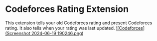 # Codeforces Rating Extension

This extension tells your old Codeforces rating and present Codeforces rating. It also tells when your rating was last updated.
[
![Codeforces](Screenshot 2024-06-19 190246.png](https://github.com/1varshitha/Codeforces-Rating-Extension/blob/be4e3df618e3bee6f72e359d9610f0c18712799e/Screenshot%202024-06-19%20190246.png))
